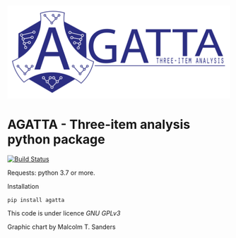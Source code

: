 ![alt text](https://github.com/VRineau/agatta/blob/main/agatta/agatta.png?raw=true)

# AGATTA - Three-item analysis python package

[![Build Status](https://app.travis-ci.com/vrineau/Agatta.svg?token=nhvCPs5vUaEvgro4jgU7&branch=main)](https://app.travis-ci.com/vrineau/Agatta)

Requests: python 3.7 or more.

Installation

```
pip install agatta
```

This code is under licence *GNU GPLv3*

Graphic chart by Malcolm T. Sanders
